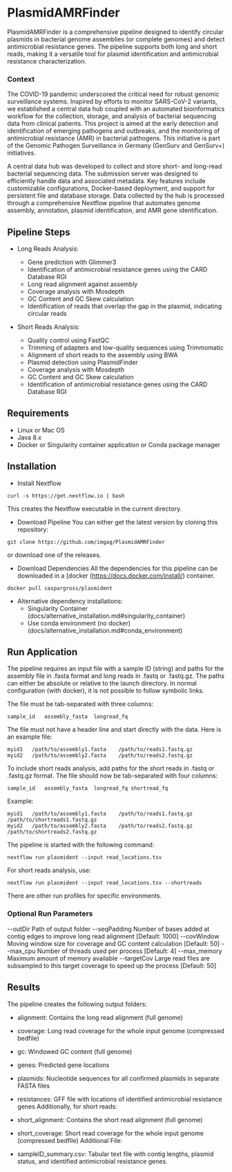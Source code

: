 PlasmidAMRFinder
==========
PlasmidAMRFinder is a comprehensive pipeline designed to identify circular plasmids in bacterial genome assemblies (or complete genomes) and detect antimicrobial resistance genes. The pipeline supports both long and short reads, making it a versatile tool for plasmid identification and antimicrobial resistance characterization.

### Context
The COVID-19 pandemic underscored the critical need for robust genomic surveillance systems. Inspired by efforts to monitor SARS-CoV-2 variants, we established a central data hub coupled with an automated bioinformatics workflow for the collection, storage, and analysis of bacterial sequencing data from clinical patients. This project is aimed at the early detection and identification of emerging pathogens and outbreaks, and the monitoring of antimicrobial resistance (AMR) in bacterial pathogens. This initiative is part of the Genomic Pathogen Surveillance in Germany (GenSurv and GenSurv+) initiatives.

A central data hub was developed to collect and store short- and long-read bacterial sequencing data. The submission server was designed to efficiently handle data and associated metadata. Key features include customizable configurations, Docker-based deployment, and support for persistent file and database storage. Data collected by the hub is processed through a comprehensive Nextflow pipeline that automates genome assembly, annotation, plasmid identification, and AMR gene identification.


Pipeline Steps
------------

- Long Reads Analysis:
  - Gene prediction with Glimmer3
  - Identification of antimicrobial resistance genes using the CARD Database RGI
  - Long read alignment against assembly
  - Coverage analysis with Mosdepth
  - GC Content and GC Skew calculation
  - Identification of reads that overlap the gap in the plasmid, indicating circular reads

- Short Reads Analysis:
  - Quality control using FastQC
  - Trimming of adapters and low-quality sequences using Trimmomatic
  - Alignment of short reads to the assembly using BWA
  - Plasmid detection using PlasmidFinder
  - Coverage analysis with Mosdepth
  - GC Content and GC Skew calculation
  - Identification of antimicrobial resistance genes using the CARD Database RGI

Requirements
------------
- Linux or Mac OS
- Java 8.x
- Docker or Singularity container application or Conda package manager

Installation
------------

- Install Nextflow

```
curl -s https://get.nextflow.io | bash
```
This creates the Nextflow executable in the current directory.

- Download Pipeline
You can either get the latest version by cloning this repository:

```
git clone https://github.com/imgag/PlasmidAMRFinder
```
or download one of the releases.

- Download Dependencies
All the dependencies for this pipeline can be downloaded in a [docker (https://docs.docker.com/install/) container.

```
docker pull caspargross/plasmident
```
- Alternative dependency installations:
  - Singularity Container (docs/alternative_installation.md#singularity_container)
  - Use conda environment  (no docker)(docs/alternative_installation.md#conda_environment)

Run Application
---------------

The pipeline requires an input file with a sample ID (string) and paths for the assembly file in .fasta format and long reads in .fastq or .fastq.gz. The paths can either be absolute or relative to the launch directory. In normal configuration (with docker), it is not possible to follow symbolic links.

The file must be tab-separated with three columns:

```
sample_id	assembly_fasta	longread_fq
```
The file must not have a header line and start directly with the data. Here is an example file:

```
myid1	/path/to/assembly1.fasta	/path/to/reads1.fastq.gz
myid2	/path/to/assembly2.fasta	/path/to/reads2.fastq.gz
```
To include short reads analysis, add paths for the short reads in .fastq or .fastq.gz format. The file should now be tab-separated with four columns:

```
sample_id	assembly_fasta	longread_fq	shortread_fq
```
Example:


```
myid1	/path/to/assembly1.fasta	/path/to/reads1.fastq.gz	/path/to/shortreads1.fastq.gz
myid2	/path/to/assembly2.fasta	/path/to/reads2.fastq.gz	/path/to/shortreads2.fastq.gz
```
The pipeline is started with the following command:

```
nextflow run plasmident --input read_locations.tsv
```
For short reads analysis, use:

```
nextflow run plasmident --input read_locations.tsv --shortreads
```
There are other run profiles for specific environments.

### Optional Run Parameters
--outDir Path of output folder
--seqPadding Number of bases added at contig edges to improve long read alignment [Default: 1000]
--covWindow Moving window size for coverage and GC content calculation [Default: 50]
--max_cpu Number of threads used per process [Default: 4]
--max_memory Maximum amount of memory available
--targetCov Large read files are subsampled to this target coverage to speed up the process [Default: 50]

Results
-------

The pipeline creates the following output folders:

  - alignment: Contains the long read alignment (full genome)
  - coverage: Long read coverage for the whole input genome (compressed bedfile)
  - gc: Windowed GC content (full genome)
  - genes: Predicted gene locations
  - plasmids: Nucleotide sequences for all confirmed plasmids in separate FASTA files
  - resistances: GFF file with locations of identified antimicrobial resistance genes
Additionally, for short reads:

  - short_alignment: Contains the short read alignment (full genome)
  - short_coverage: Short read coverage for the whole input genome (compressed bedfile)
Additional File:
  - sampleID_summary.csv: Tabular text file with contig lengths, plasmid status, and identified antimicrobial resistance genes.

